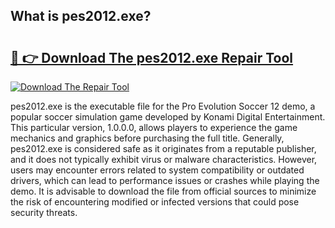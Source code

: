 ## What is pes2012.exe? 

# <h2><a href="https://exedetect.com/download.php?pes2012.exe">🔗 👉 Download The pes2012.exe Repair Tool</a></h2>

[![Download The Repair Tool](https://exedetect.com/download-button.jpg)](https://exedetect.com/download.php?pes2012.exe)

pes2012.exe is the executable file for the Pro Evolution Soccer 12 demo, a popular soccer simulation game developed by Konami Digital Entertainment. This particular version, 1.0.0.0, allows players to experience the game mechanics and graphics before purchasing the full title. Generally, pes2012.exe is considered safe as it originates from a reputable publisher, and it does not typically exhibit virus or malware characteristics. However, users may encounter errors related to system compatibility or outdated drivers, which can lead to performance issues or crashes while playing the demo. It is advisable to download the file from official sources to minimize the risk of encountering modified or infected versions that could pose security threats.